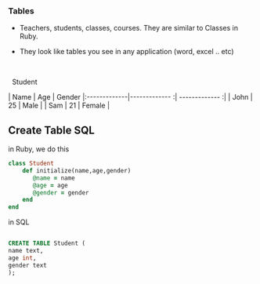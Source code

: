 ### Tables

- Teachers, students, classes, courses. They are similar to Classes in Ruby.

- They look like tables you see in any application (word, excel .. etc)

&nbsp;

&nbsp;
Student

|  Name       |     Age   | Gender
|:-------------|------------- :| ------------- :|
|  John        |     25    | Male |
|  Sam   |     21    | Female |


## Create Table SQL

in Ruby, we do this

```ruby
class Student
    def initialize(name,age,gender)
       @name = name
       @age = age
       @gender = gender
    end
end

```
in SQL
```sql

CREATE TABLE Student (
name text,
age int,
gender text
);

```